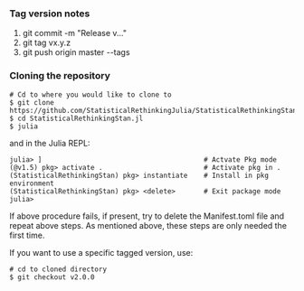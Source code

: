 
### Tag version notes

1. git commit -m "Release v..."
2. git tag vx.y.z
3. git push origin master --tags

### Cloning the repository

```
# Cd to where you would like to clone to
$ git clone https://github.com/StatisticalRethinkingJulia/StatisticalRethinkingStan.jl
$ cd StatisticalRethinkingStan.jl
$ julia
```
and in the Julia REPL:

```
julia> ]                                        # Actvate Pkg mode
(@v1.5) pkg> activate .                         # Activate pkg in .
(StatisticalRethinkingStan) pkg> instantiate    # Install in pkg environment
(StatisticalRethinkingStan) pkg> <delete>       # Exit package mode
julia>
```

If above procedure fails, if present, try to delete the Manifest.toml file and repeat above steps. As mentioned above, these steps are only needed the first time.

If you want to use a specific tagged version, use:
```
# cd to cloned directory
$ git checkout v2.0.0
```
